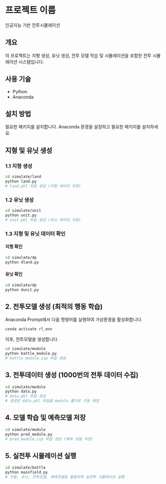 # 프로젝트 이름
인공지능 기반 전투시뮬레이션

## 개요
이 프로젝트는 지형 생성, 유닛 생성, 전투 모델 학습 및 시뮬레이션을 포함한 전투 시뮬레이션 시스템입니다.

## 사용 기술
- Python
- Anaconda

## 설치 방법
필요한 패키지를 설치합니다. Anaconda 환경을 설정하고 필요한 패키지를 설치하세요.

## 지형 및 유닛 생성
### 1.1 지형 생성
```bash
cd simulate/land
python land.py
# land.pkl 파일 생성 (지형 데이터 저장)
```

### 1.2 유닛 생성
```bash
cd simulate/unit
python unit.py
# unit.pkl 파일 생성 (유닛 데이터 저장)
```

### 1.3 지형 및 유닛 데이터 확인
#### 지형 확인
```bash
cd simulate/dp
python dland.py
```

#### 유닛 확인
```bash
cd simulate/dp
python dunit.py
```

## 2. 전투모델 생성 (최적의 행동 학습)
Anaconda Prompt에서 다음 명령어를 실행하여 가상환경을 활성화합니다.
```bash
conda activate rl_env
```
이후, 전투모델을 생성합니다.
```bash
cd simulate/module
python battle_module.py
# battle_module.zip 파일 생성
```

## 3. 전투데이터 생성 (1000번의 전투 데이터 수집)
```bash
cd simulate/module
python data.py
# data.pkl 파일 생성
# 생성된 data.pkl 파일을 module 폴더로 이동 예정
```

## 4. 모델 학습 및 예측모델 저장
```bash
cd simulate/module
python pred_module.py
# pred_module.zip 파일 생성 (예측 모델 저장)
```

## 5. 실전투 시뮬레이션 실행
```bash
cd simulate/battle
python mainfield.py
# 지형, 유닛, 전투모델, 예측모델을 활용하여 실전투 시뮬레이션 실행
```
